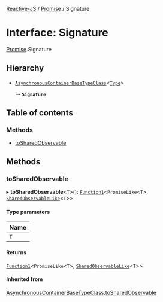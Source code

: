 [Reactive-JS](../README.md) / [Promise](../modules/Promise.md) / Signature

# Interface: Signature

[Promise](../modules/Promise.md).Signature

## Hierarchy

- [`AsynchronousContainerBaseTypeClass`](type_classes.AsynchronousContainerBaseTypeClass.md)<[`Type`](../modules/Promise.md#type)\>

  ↳ **`Signature`**

## Table of contents

### Methods

- [toSharedObservable](Promise.Signature.md#tosharedobservable)

## Methods

### toSharedObservable

▸ **toSharedObservable**<`T`\>(): [`Function1`](../modules/functions.md#function1)<`PromiseLike`<`T`\>, [`SharedObservableLike`](types.SharedObservableLike.md)<`T`\>\>

#### Type parameters

| Name |
| :------ |
| `T` |

#### Returns

[`Function1`](../modules/functions.md#function1)<`PromiseLike`<`T`\>, [`SharedObservableLike`](types.SharedObservableLike.md)<`T`\>\>

#### Inherited from

[AsynchronousContainerBaseTypeClass](type_classes.AsynchronousContainerBaseTypeClass.md).[toSharedObservable](type_classes.AsynchronousContainerBaseTypeClass.md#tosharedobservable)
